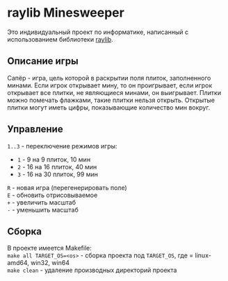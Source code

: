 # raylib Minesweeper
Это индивидуальный проект по информатике, написанный с использованием библиотеки [raylib](https://github.com/raysan5/raylib).
## Описание игры
Сапёр - игра, цель которой в раскрытии поля плиток, заполненного минами. Если игрок открывает мину, то он проигрывает, если игрок открывает все плитки, не являющиеся минами, он выигрывает. Плитки можно помечать флажками, такие плитки нельзя открыть. Открытые плитки могут иметь цифры, показывающие количество мин вокруг.
## Управление
`1..3` - переключение режимов игры:
+ `1` - 9 на 9 плиток, 10 мин
+ `2` - 16 на 16 плиток, 40 мин
+ `3` - 16 на 30 плиток, 99 мин

`R` - новая игра (перегенерировать поле) <br>
`E` - обновить отрисовываемое <br>
`+` - увеличить масштаб <br>
`-` - уменьшить масштаб <br>
## Сборка
В проекте имеется Makefile: <br>
`make all TARGET_OS=<os>` - сборка проекта под `TARGET_OS`, где <os> = linux-amd64, win32, win64 <br>
`make clean` - удаление производных директорий проекта <br>
